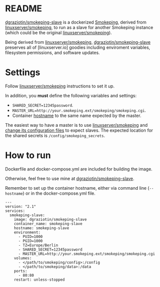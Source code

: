 # README

[dgraziotin/smokeping-slave](https://github.com/dgraziotin/docker-smokeping-slave) is a dockerized [Smokeping](https://oss.oetiker.ch/smokeping/counter.cgi/2.007003), derived from [linuxserver/smokeping](https://github.com/linuxserver/docker-smokeping), 
to run as a slave for another Smokeping instance (which could be the original [linuxserver/smokeping](https://github.com/linuxserver/docker-smokeping)).

Being derived from [linuxserver/smokeping](https://github.com/linuxserver/docker-smokeping), [dgraziotin/smokeping-slave](https://github.com/dgraziotin/docker-smokeping-slave) preserves all of [linuxserver.io] goodies including enviroment variables, filesystem permissions, and software updates.

# Settings

Follow [linuxserver/smokeping](https://github.com/linuxserver/docker-smokeping#usage) instructions to set it up.

In addition, you **must** define the following variables and settings:

- `SHARED_SECRET=12345password`.
- `MASTER_URL=http://your.smokeping.ext/smokeping/smokeping.cgi`.
- Container [hostname](https://docs.docker.com/config/containers/container-networking/#ip-address-and-hostname) to the same name expected by the master.

The easiest way to have a master is to use [linuxserver/smokeping](https://github.com/linuxserver/docker-smokeping) and [change its configuration files](https://manpages.ubuntu.com/manpages/trusty/man7/smokeping_master_slave.7.html) to expect slaves. The expected location for the shared secrets is `/config/smokeping_secrets`.

# How to run

Dockerfile and docker-compose.yml are included for building the image. 

Otherwise, feel free to use mine at [dgraziotin/smokeping-slave](https://hub.docker.com/repository/docker/dgraziotin/smokeping-slave).

Remember to set up the container hostname, either via command line (`--hostname`) or in the docker-compose.yml file.

```
---
version: "2.1"
services:
  smokeping-slave:
    image: dgraziotin/smokeping-slave
    container_name: smokeping-slave
    hostname: smokeping-slave
    environment:
      - PUID=1000
      - PGID=1000
      - TZ=Europe/Berlin
      - SHARED_SECRET=12345password
      - MASTER_URL=http://your.smokeping.ext/smokeping/smokeping.cgi
    volumes:
      - </path/to/smokeping/config>:/config
      - </path/to/smokeping/data>:/data
    ports:
      - 80:80
    restart: unless-stopped
```